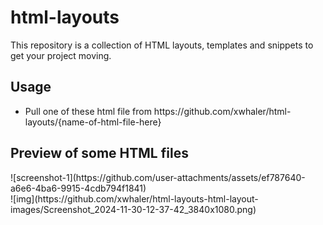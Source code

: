 # html-layouts
This repository is a collection of HTML layouts, templates and snippets to get your project moving.

<h2>Usage</h2>
<ul>
  <li>Pull one of these html file from https://github.com/xwhaler/html-layouts/{name-of-html-file-here}</li>
</ul>
<h2>Preview of some HTML files</h2>
![screenshot-1](https://github.com/user-attachments/assets/ef787640-a6e6-4ba6-9915-4cdb794f1841)
<br>
![img](https://github.com/xwhaler/html-layouts-html-layout-images/Screenshot_2024-11-30-12-37-42_3840x1080.png)
